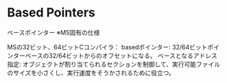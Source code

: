 # Based Pointers
ベースポインター
※MS固有の仕様

MSの32ビット、64ビットCコンパイラ：
basedポインター: 32/64ビットポインターベースの32/64ビットからのオフセットになる。
ベースとなるアドレス指定: オブジェクトが割り当てられるセクションを制御して、実行可能ファイルのサイズを小さくし、実行速度をそうかされるために役立つ。

